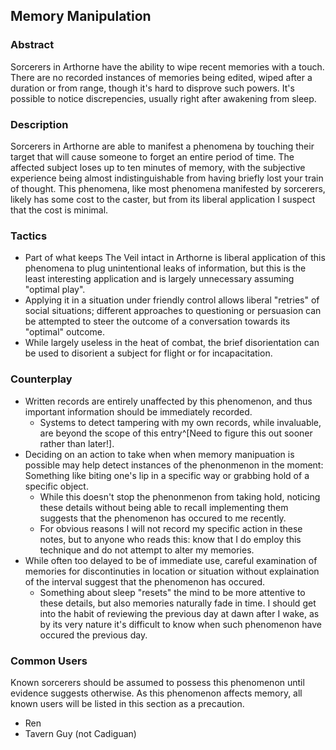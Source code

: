 ## Memory Manipulation
### Abstract
Sorcerers in Arthorne have the ability to wipe recent memories with a touch. There are no recorded instances of memories being edited, wiped after a duration or from range, though it's hard to disprove such powers. It's possible to notice discrepencies, usually right after awakening from sleep.

### Description
Sorcerers in Arthorne are able to manifest a phenomena by touching their target that will cause someone to forget an entire period of time. The affected subject loses up to ten minutes of memory, with the subjective experience being almost indistinguishable from having briefly lost your train of thought. This phenomena, like most phenomena manifested by sorcerers, likely has some cost to the caster, but from its liberal application I suspect that the cost is minimal.

### Tactics
- Part of what keeps The Veil intact in Arthorne is liberal application of this phenomena to plug unintentional leaks of information, but this is the least interesting application and is largely unnecessary assuming "optimal play".
- Applying it in a situation under friendly control allows liberal "retries" of social situations; different approaches to questioning or persuasion can be attempted to steer the outcome of a conversation towards its "optimal" outcome.
- While largely useless in the heat of combat, the brief disorientation can be used to disorient a subject for flight or for incapacitation.

### Counterplay
- Written records are entirely unaffected by this phenomenon, and thus important information should be immediately recorded.
  - Systems to detect tampering with my own records, while invaluable, are beyond the scope of this entry^[Need to figure this out sooner rather than later!].
- Deciding on an action to take when when memory manipuation is possible may help detect instances of the phenonmenon in the moment: Something like biting one's lip in a specific way or grabbing hold of a specific object. 
  - While this doesn't stop the phenonmenon from taking hold, noticing these details without being able to recall implementing them suggests that the phenomenon has occured to me recently.
  - For obvious reasons I will not record my specific action in these notes, but to anyone who reads this: know that I do employ this technique and do not attempt to alter my memories.
- While often too delayed to be of immediate use, careful examination of memories for discontinuties in location or situation without explaination of the interval suggest that the phenomenon has occured. 
  - Something about sleep "resets" the mind to be more attentive to these details, but also memories naturally fade in time. I should get into the habit of reviewing the previous day at dawn after I wake, as by its very nature it's difficult to know when such phenomenon have occured the previous day.


### Common Users
Known sorcerers should be assumed to possess this phenomenon until evidence suggests otherwise. As this phenomenon affects memory, all known users will be listed in this section as a precaution.
- Ren
- Tavern Guy (not Cadiguan)
